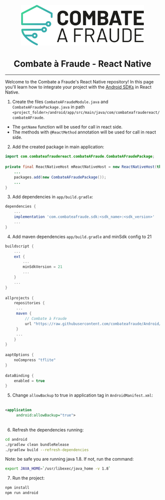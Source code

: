 <div align="center">
  
  [<img width="400px" src="/resources/combateafraude_logo.png?raw=true">](https://combateafraude.com)

  # Combate à Fraude - React Native
</div>

<hr>

Welcome to the Combate a Fraude's React Native repository! In this page you'll learn how to integrate your project with the [Android SDKs](https://github.com/combateafraude/Android) in React Native.

1. Create the files `CombateAFraudeModule.java` and `CombateAFraudePackage.java` in path `<project_folder>/android/app/src/main/java/com/combateafraudereact/combateAFraude`.
- The `getName` function will be used for call in react side.
- The methods with `@ReactMethod` annotation will be used for call in react side.

2. Add the created package in main application: 

``` java
import com.combateafraudereact.combateAFraude.CombateAFraudePackage;

private final ReactNativeHost mReactNativeHost = new ReactNativeHost(this) {
    ...
    packages.add(new CombateAFraudePackage());
    ...
}
```

3. Add dependencies in `app/build.gradle`:

``` gradle
dependencies {
    ...
    implementation 'com.combateafraude.sdk:<sdk_name>:<sdk_version>'
    ...
}
```

4. Add maven dependencies `app/build.gradle` and minSdk config to 21

``` gradle
buildscript {
    ...
    ext {
        ...
        minSdkVersion = 21
        ...
    }
    ...
}

allprojects {
    repositories {
     ...
     maven {
         // Combate à Fraude
         url "https://raw.githubusercontent.com/combateafraude/Android/releases"
     }
     ...
    }
}

aaptOptions {
    noCompress "tflite"
}

dataBinding {
    enabled = true
}

```

5. Change `allowBackup` to true in application tag in `AndroidManifest.xml`:

``` xml

<application
     android:allowBackup="true">
  
```


6. Refresh the dependencies running:

``` bash
cd android
./gradlew clean bundleRelease
./gradlew build --refresh-dependencies
```

Note: be safe you are running java 1.8. If not, run the command:

``` bash
export JAVA_HOME=`/usr/libexec/java_home -v 1.8`
```

7. Run the project:

``` bash
npm install
npm run android
```
